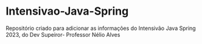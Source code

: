 # Intensivao-Java-Spring
Repositório criado para adicionar as informações do Intensivão Java Spring 2023,  do Dev Supeiror- Professor Nélio Alves
